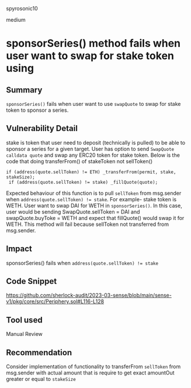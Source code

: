 spyrosonic10

medium

# sponsorSeries() method fails when user want to swap for stake token using

## Summary
`sponsorSeries()` fails when user want to use `swapQuote` to swap for stake token to sponsor a series.

## Vulnerability Detail
stake is token that user need to deposit (technically is pulled) to be able to sponsor a series for a given target.  User has option to send `SwapQuote calldata quote` and swap any ERC20 token for stake token.  Below is the code that doing transferFrom() of stakeToken not sellToken()

```solidity
if (address(quote.sellToken) != ETH) _transferFrom(permit, stake, stakeSize);
 if (address(quote.sellToken) != stake) _fillQuote(quote);
```
Expected behaviour of this function is to pull `sellToken` from msg.sender when `address(quote.sellToken) != stake`. For example- stake token is WETH. User want to swap DAI for WETH in `sponsorSeries()`. In this case, user would be sending SwapQuote.sellToken = DAI and swapQuote.buyToke = WETH and expect that fillQuote() would swap it for WETH. This method will fail because sellToken not transferred from msg.sender.
## Impact
sponsorSeries() fails when `address(quote.sellToken) != stake`

## Code Snippet
https://github.com/sherlock-audit/2023-03-sense/blob/main/sense-v1/pkg/core/src/Periphery.sol#L116-L128

## Tool used

Manual Review

## Recommendation
Consider implementation of functionality to transferFrom `sellToken` from msg.sender with actual amount that is require to get exact amountOut greater or equal to `stakeSize`
